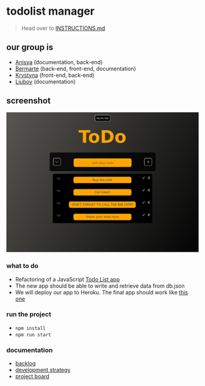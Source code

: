 # todolist manager
> Head over to [INSTRUCTIONS.md](./INSTRUCTIONS.md)

## our group is

- [Anisya](https://github.com/AnisyaPurnama) (documentation, back-end)
- [Bermarte](https://github.com/bermarte) (back-end, front-end, documentation)
- [Krystyna](https://github.com/KrystynaMil) (front-end, back-end)
- [Liubov](https://github.com/LiubovPlugar) (documentation)

## screenshot

<p align="center">
  <img src="https://github.com/bermarte/todolist-manager/blob/main/planning/screenshot.png" alt="wireframe" width="800">
</p>

### what to do
- Refactoring of a JavaScript [Todo List app](https://github.com/KrystynaMil/encapsulation-list-prototype/)
- The new app should be able to write and retrieve data from db.json
- We will deploy our app to Heroku. The final app should work like [this one](https://krystynamil.github.io/encapsulation-list-prototype/public/index.html)
### run the project
- `npm install`
- `npm run start`
### documentation
- [backlog](github.com/bermarte/todolist-manager/blob/main/planning/backlog.md)
- [development strategy](github.com/bermarte/todolist-manager/blob/main/planning/development-strategy.md)
- [project board](https://github.com/AnisyaPurnama/todolist-manager-group1/projects/1?fullscreen=true)
